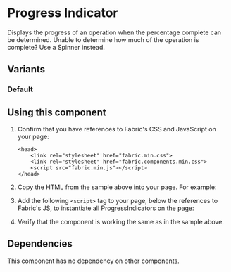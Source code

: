 # Progress Indicator
Displays the progress of an operation when the percentage complete can be determined. Unable to determine how much of the operation is complete? Use a Spinner instead.

## Variants

### Default
<!---
{{> ProgressIndicator props=ProgressIndicatorExampleProps.default }}
--->

## Using this component
1. Confirm that you have references to Fabric's CSS and JavaScript on your page:
    ```
    <head>
        <link rel="stylesheet" href="fabric.min.css">
        <link rel="stylesheet" href="fabric.components.min.css">
        <script src="fabric.min.js"></script>
    </head>
    ```
2. Copy the HTML from the sample above into your page. For example:
<!---
<pre>
    <code>
{{renderPartialPre "ProgressIndicator" "ProgressIndicatorExample" PivotExampleProps.default false}}
    </code>
</pre>
--->
3. Add the following `<script>` tag to your page, below the references to Fabric's JS, to instantiate all ProgressIndicators on the page:
<!---
<pre>
    <code>
{{renderPartialPre "ProgressIndicator" "ProgressIndicatorExampleJS" "" false}}
    </code>
</pre>
--->
4. Verify that the component is working the same as in the sample above.

## Dependencies
This component has no dependency on other components.

<!---
{{> ProgressIndicatorExampleJS }}
--->
